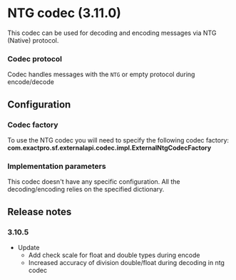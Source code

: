 # NTG codec (3.11.0)

This codec can be used for decoding and encoding messages via NTG (Native) protocol.

### Codec protocol

Codec handles messages with the `NTG` or empty protocol during encode/decode

## Configuration

### Codec factory

To use the NTG codec you will need to specify the following codec factory:
**com.exactpro.sf.externalapi.codec.impl.ExternalNtgCodecFactory**

### Implementation parameters
This codec doesn't have any specific configuration. All the decoding/encoding relies on the specified dictionary.

## Release notes

### 3.10.5
+ Update
    + Add check scale for float and double types during encode
    + Increased accuracy of division double/float during decoding in ntg codec
